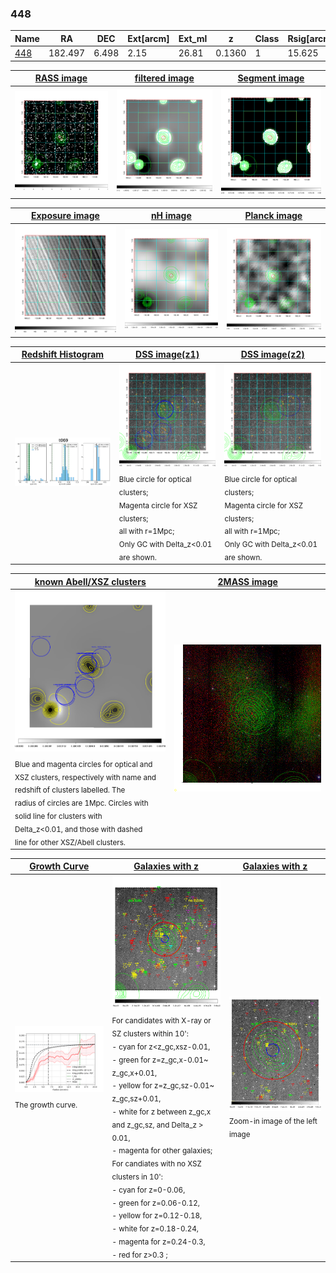<div STYLE="page-break-after: always;"></div>

### 448

|Name          |RA          |DEC      | Ext[arcm] | Ext_ml | z    | Class| Rsig[arcmin] | CRsig[c/s] | CR500[c/s] | R500[Mpc] |L500[erg/s]|F500[erg/s/cm^2]| M500[Msun]|Tx[keV]|beta|GC(XSZ,Delta_z<0.01)| GC(OPT,Delta_z<0.01)|GC|alias|
|--------------|------------|------------|---|---|-----------|--------|------|------|----|----|----|----|----|----|----|----|----|----|---|
|[448](script/448.md)     | 182.497       | 6.498       | 2.15    | 26.81   | 0.1360 | 1   | 15.625 |0.160 |0.146 |0.938 |1.449e+44 |2.948e-12 |2.683e+14 |4.109 |0.549 |-, |redMaPPer, |-, |t069|

|[RASS image](../image/448/448_img.pdf)|[filtered image](../image/448/448_fil.pdf)|[Segment image](../image/448/448_seg.pdf)|
|-------------------|--------------------|-------------------|
| <img src="../image/448/448_img.png" width="300">  | <img src="../image/448/448_fil.png" width="300">   | <img src="../image/448/448_seg.png" width="300">  |

|[Exposure image](../image/448/448_mex.pdf)| [nH image](../image/448/448_nh.pdf)| [Planck image](../image/448/448_p.pdf)|
|-------------------|--------------------|-------------------|
|<img src="../image/448/448_mex.png" width="300">   | <img src="../image/448/448_nh.png" width="300">    | <img src="../image/448/448_p.png" width="300"> |

|[Redshift Histogram](../image/448/448_zg.pdf) | [DSS image(z1)](../image/448/448_dss_z1.pdf)      |  [DSS image(z2)](../image/448/448_dss_z2.pdf)    |
|-------------------|--------------------|-------------------|
|<img src="../image/448/448_zg.png" width="300"> |<img src="../image/448/448_dss_z1.png" width="300"> <sub><br>Blue circle for optical clusters; <br>Magenta circle for XSZ clusters; <br>all with r=1Mpc; <br>Only GC with Delta_z<0.01 are shown. </sub>| <img src="../image/448/448_dss_z2.png" width="300"><sub><br>Blue circle for optical clusters; <br>Magenta circle for XSZ clusters; <br>all with r=1Mpc; <br>Only GC with Delta_z<0.01 are shown. </sub> |

|[known Abell/XSZ clusters](../image/448/448_m.pdf) | [2MASS image](../image/448/448_2mass.pdf)      |
|-------------------|-------------------|
|<img src=../image/448/448_m.png width="300"> <sub><br>Blue and magenta circles for optical and <br>XSZ clusters, respectively with name and <br>redshift of clusters labelled. The <br>radius of circles are 1Mpc. Circles with <br>solid line for clusters with <br>Delta_z<0.01, and those with dashed <br>line for other XSZ/Abell clusters.        </sub>|<img src="../image/448/448_2mass.png" width="300">  |

|[Growth Curve](../image/448/448_gca_all.png) |[Galaxies with z](../image/448/448_opt_ned.pdf) |[Galaxies with z](../image/448/448_opt_ned_zoom.pdf) |
|-------------------|-------------------|-------------------|
| <img src="../image/448/448_gca_all.png" width="300"> <sub><br>The growth curve.</sub>| <img src=../image/448/448_opt_ned.png width="300"> <br><sub> For candidates with X-ray or SZ clusters within 10': <br> - cyan for z<z_gc,xsz-0.01, <br> - green for z=z_gc,x-0.01~ z_gc,x+0.01, <br> - yellow for z=z_gc,sz-0.01~ z_gc,sz+0.01, <br> - white for z between z_gc,x and z_gc,sz, and Delta_z > 0.01, <br> - magenta for other galaxies; <br>For candiates with no XSZ clusters in 10': <br> - cyan for z=0-0.06, <br> - green for z=0.06-0.12, <br> - yellow for z=0.12-0.18, <br> - white for z=0.18-0.24, <br> - magenta for z=0.24-0.3, <br> - red for z>0.3 ;  </sub>|<img src=../image/448/448_opt_ned_zoom.png width="300">  <br><sub> Zoom-in image of the left image</sub>|




